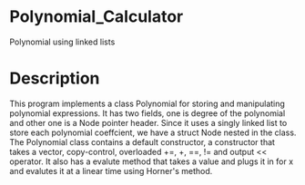 # Polynomial_Calculator
Polynomial using linked lists

# Description
This program implements a class Polynomial for storing and manipulating polynomial 
expressions. It has two fields, one is degree of the polynomial and other one is a Node pointer
header. Since it uses a singly linked list to store each polynomial coeffcient, we have a struct 
Node nested in the class. The Polynomial class contains a default constructor, a constructor that
takes a vector, copy-control, overloaded +=, +, ==, != and output << operator. It also has a evalute 
method that takes a value and plugs it in for x and evalutes it at a linear time using Horner's method. 
